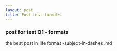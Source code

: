 ```yaml
---
layout: post
title: Post test formats
---
```


### post for test 01 - formats ###

the best post in life
format -subject-in-dashes
.md
